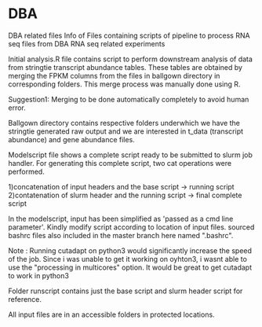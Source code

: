 # DBA
DBA related files
Info of Files containing scripts of pipeline to process RNA seq files from DBA RNA seq related experiments

Initial analysis.R file contains script to perform downstream analysis of data from stringtie transcript abundance tables. These tables are obtained by merging the FPKM columns from the files in ballgown directory in corresponding folders. This merge process was manually done using R. 

Suggestion1: Merging to be done automatically completely to avoid human error. 

Ballgown directory contains respective folders underwhich we have the stringtie generated raw output and we are interested in t_data (transcript abundance) and gene abundance files. 

Modelscript file shows a complete script ready to be submitted to slurm job handler. For generating this complete script, two cat operations were performed.

1)concatenation of input headers and the base script -> running script
2)contatenation of slurm header and the running script -> final complete script

In the modelscript, input has been simplified as 'passed as a cmd line parameter'. Kindly modify script according to location of input files. sourced bashrc files also included in the master branch here named ".bashrc".

Note : Running cutadapt on python3 would significantly increase the speed of the job. Since i was unable to get it working on oyhton3, i wasnt able to use the "processing in multicores" option. It would be great to get cutadapt to work in python3

Folder runscript contains just the base script and slurm header script for reference.

All input files are in an accessible folders in protected locations.
